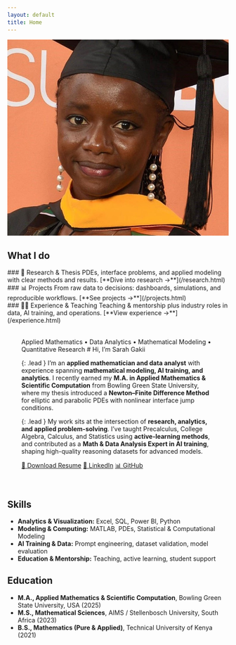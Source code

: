 ```yaml
---
layout: default
title: Home
---
```


<div class="about-shell">

  <!-- LEFT: sticky sidebar (1/4 width) -->
  <aside class="sidebar" markdown="1">
  <div class="portrait" style="margin-bottom:1rem;">
    <img src="/assets/headshot.jpg" alt="Sarah Gakii headshot" />
  </div>

  ## What I do

  <div class="grid cards">

  <article class="card" markdown="1">
  ### 📖 Research & Thesis  
  PDEs, interface problems, and applied modeling with clear methods and results.  
  [**Dive into research →**](/research.html)
  </article>

  <article class="card" markdown="1">
  ### 📊 Projects  
  From raw data to decisions: dashboards, simulations, and reproducible workflows.  
  [**See projects →**](/projects.html)
  </article>

  <article class="card" markdown="1">
  ### 👩‍🏫 Experience & Teaching  
  Teaching & mentorship plus industry roles in data, AI training, and operations.  
  [**View experience →**](/experience.html)
  </article>

  </div>
  </aside>

  <!-- RIGHT: main content (3/4 width) -->
  <div class="content" markdown="1">

  <!-- HERO (text-only, portrait is now in the sidebar) -->
  <div class="card intro" style="padding:2rem; margin-bottom:1.5rem;" markdown="1">
  <span class="eyebrow">Applied Mathematics • Data Analytics • Mathematical Modeling • Quantitative Research</span>
  # Hi, I’m <span class="accent">Sarah Gakii</span>

  {: .lead }
  I’m an **applied mathematician and data analyst** with experience spanning **mathematical modeling, AI training, and analytics**. I recently earned my **M.A. in Applied Mathematics & Scientific Computation** from Bowling Green State University, where my thesis introduced a **Newton–Finite Difference Method** for elliptic and parabolic PDEs with nonlinear interface jump conditions.

  {: .lead }
  My work sits at the intersection of **research, analytics, and applied problem-solving**. I’ve taught Precalculus, College Algebra, Calculus, and Statistics using **active-learning methods**, and contributed as a **Math & Data Analysis Expert in AI training**, shaping high-quality reasoning datasets for advanced models.

  <div class="cta">
    <a class="btn primary" href="/assets/resume.pdf" target="_blank">📄 Download Resume</a>
    <a class="btn ghost" href="https://www.linkedin.com/in/sarah-gakii/" target="_blank" rel="noopener">🔗 LinkedIn</a>
    <a class="btn ghost" href="https://github.com/SARAH-GAKII" target="_blank" rel="noopener">📊 GitHub</a>
  </div>
  </div>

  ## Skills
  - **Analytics & Visualization:** Excel, SQL, Power BI, Python  
  - **Modeling & Computing:** MATLAB, PDEs, Statistical & Computational Modeling  
  - **AI Training & Data:** Prompt engineering, dataset validation, model evaluation  
  - **Education & Mentorship:** Teaching, active learning, student support  

  ## Education
  - **M.A., Applied Mathematics & Scientific Computation**, Bowling Green State University, USA (2025)  
  - **M.S., Mathematical Sciences**, AIMS / Stellenbosch University, South Africa (2023)  
  - **B.S., Mathematics (Pure & Applied)**, Technical University of Kenya (2021)  

  </div>

</div>
